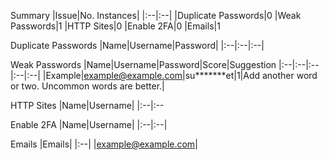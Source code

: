 
Summary
|Issue|No. Instances|
|:--|:--|
|Duplicate Passwords|0
|Weak Passwords|1
|HTTP Sites|0
|Enable 2FA|0
|Emails|1

Duplicate Passwords
|Name|Username|Password|
|:--|:--|:--|


Weak Passwords
|Name|Username|Password|Score|Suggestion
|:--|:--|:--|:--|:--|
|Example|example@example.com|su*******et|1|Add another word or two. Uncommon words are better.|

HTTP Sites
|Name|Username|
|:--|:--


Enable 2FA
|Name|Username|
|:--|:--|


Emails
|Emails|
|:--|
|example@example.com|